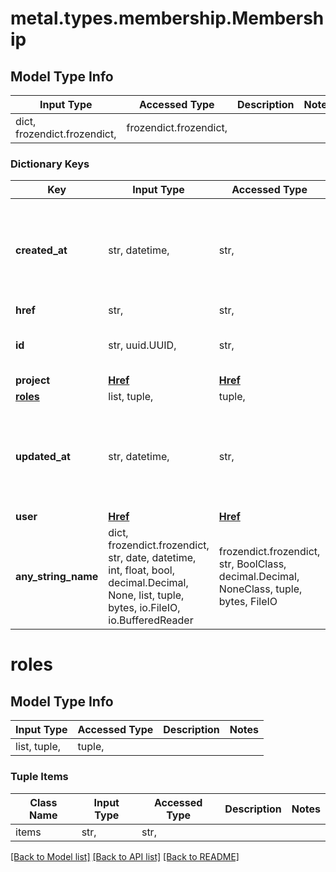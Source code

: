 # metal.types.membership.Membership

## Model Type Info
Input Type | Accessed Type | Description | Notes
------------ | ------------- | ------------- | -------------
dict, frozendict.frozendict,  | frozendict.frozendict,  |  | 

### Dictionary Keys
Key | Input Type | Accessed Type | Description | Notes
------------ | ------------- | ------------- | ------------- | -------------
**created_at** | str, datetime,  | str,  |  | [optional] value must conform to RFC-3339 date-time
**href** | str,  | str,  |  | [optional] 
**id** | str, uuid.UUID,  | str,  |  | [optional] value must be a uuid
**project** | [**Href**](Href.md) | [**Href**](Href.md) |  | [optional] 
**[roles](#roles)** | list, tuple,  | tuple,  |  | [optional] 
**updated_at** | str, datetime,  | str,  |  | [optional] value must conform to RFC-3339 date-time
**user** | [**Href**](Href.md) | [**Href**](Href.md) |  | [optional] 
**any_string_name** | dict, frozendict.frozendict, str, date, datetime, int, float, bool, decimal.Decimal, None, list, tuple, bytes, io.FileIO, io.BufferedReader | frozendict.frozendict, str, BoolClass, decimal.Decimal, NoneClass, tuple, bytes, FileIO | any string name can be used but the value must be the correct type | [optional]

# roles

## Model Type Info
Input Type | Accessed Type | Description | Notes
------------ | ------------- | ------------- | -------------
list, tuple,  | tuple,  |  | 

### Tuple Items
Class Name | Input Type | Accessed Type | Description | Notes
------------- | ------------- | ------------- | ------------- | -------------
items | str,  | str,  |  | 

[[Back to Model list]](../../README.md#documentation-for-models) [[Back to API list]](../../README.md#documentation-for-api-endpoints) [[Back to README]](../../README.md)

